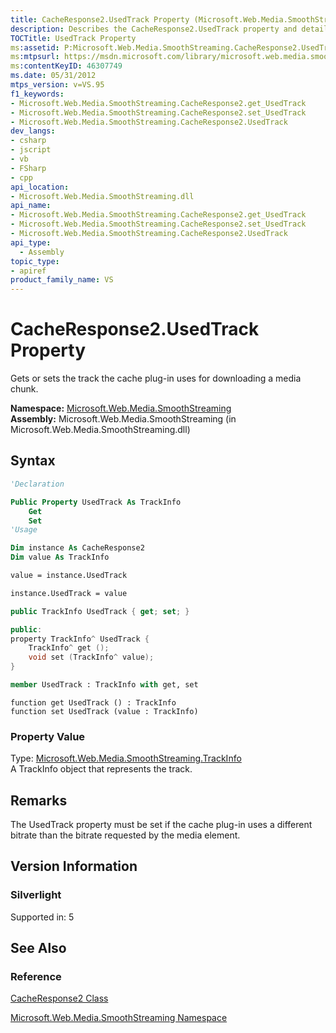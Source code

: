 ```yaml
---
title: CacheResponse2.UsedTrack Property (Microsoft.Web.Media.SmoothStreaming)
description: Describes the CacheResponse2.UsedTrack property and details its syntax, property value, remarks, and Silverlight information.
TOCTitle: UsedTrack Property
ms:assetid: P:Microsoft.Web.Media.SmoothStreaming.CacheResponse2.UsedTrack
ms:mtpsurl: https://msdn.microsoft.com/library/microsoft.web.media.smoothstreaming.cacheresponse2.usedtrack(v=VS.95)
ms:contentKeyID: 46307749
ms.date: 05/31/2012
mtps_version: v=VS.95
f1_keywords:
- Microsoft.Web.Media.SmoothStreaming.CacheResponse2.get_UsedTrack
- Microsoft.Web.Media.SmoothStreaming.CacheResponse2.set_UsedTrack
- Microsoft.Web.Media.SmoothStreaming.CacheResponse2.UsedTrack
dev_langs:
- csharp
- jscript
- vb
- FSharp
- cpp
api_location:
- Microsoft.Web.Media.SmoothStreaming.dll
api_name:
- Microsoft.Web.Media.SmoothStreaming.CacheResponse2.get_UsedTrack
- Microsoft.Web.Media.SmoothStreaming.CacheResponse2.set_UsedTrack
- Microsoft.Web.Media.SmoothStreaming.CacheResponse2.UsedTrack
api_type:
  - Assembly
topic_type:
- apiref
product_family_name: VS
---
```


# CacheResponse2.UsedTrack Property

Gets or sets the track the cache plug-in uses for downloading a media chunk.

**Namespace:**  [Microsoft.Web.Media.SmoothStreaming](microsoft-web-media-smoothstreaming-namespace_1.md)  
**Assembly:**  Microsoft.Web.Media.SmoothStreaming (in Microsoft.Web.Media.SmoothStreaming.dll)

## Syntax

```vb
'Declaration

Public Property UsedTrack As TrackInfo
    Get
    Set
'Usage

Dim instance As CacheResponse2
Dim value As TrackInfo

value = instance.UsedTrack

instance.UsedTrack = value
```

```csharp
public TrackInfo UsedTrack { get; set; }
```

```cpp
public:
property TrackInfo^ UsedTrack {
    TrackInfo^ get ();
    void set (TrackInfo^ value);
}
```

``` fsharp
member UsedTrack : TrackInfo with get, set
```

```jscript
function get UsedTrack () : TrackInfo
function set UsedTrack (value : TrackInfo)
```

### Property Value

Type: [Microsoft.Web.Media.SmoothStreaming.TrackInfo](trackinfo-class-microsoft-web-media-smoothstreaming_1.md)  
A TrackInfo object that represents the track.

## Remarks

The UsedTrack property must be set if the cache plug-in uses a different bitrate than the bitrate requested by the media element.

## Version Information

### Silverlight

Supported in: 5  

## See Also

### Reference

[CacheResponse2 Class](cacheresponse2-class-microsoft-web-media-smoothstreaming.md)

[Microsoft.Web.Media.SmoothStreaming Namespace](microsoft-web-media-smoothstreaming-namespace_1.md)

